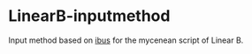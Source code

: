 # LinearB-inputmethod
Input method based on <a href="https://github.com/phuang/ibus">ibus</a> for the mycenean script of Linear B.
